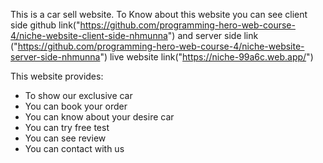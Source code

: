 This is a car sell website.
To Know about this website you can see client side github link("https://github.com/programming-hero-web-course-4/niche-website-client-side-nhmunna")
and server side link ("https://github.com/programming-hero-web-course-4/niche-website-server-side-nhmunna")
live website link("https://niche-99a6c.web.app/")

This website provides:
* To show our exclusive car
* You can book your order
* You can know about your desire car
* You can try free test
* You can see review
* You can contact with us